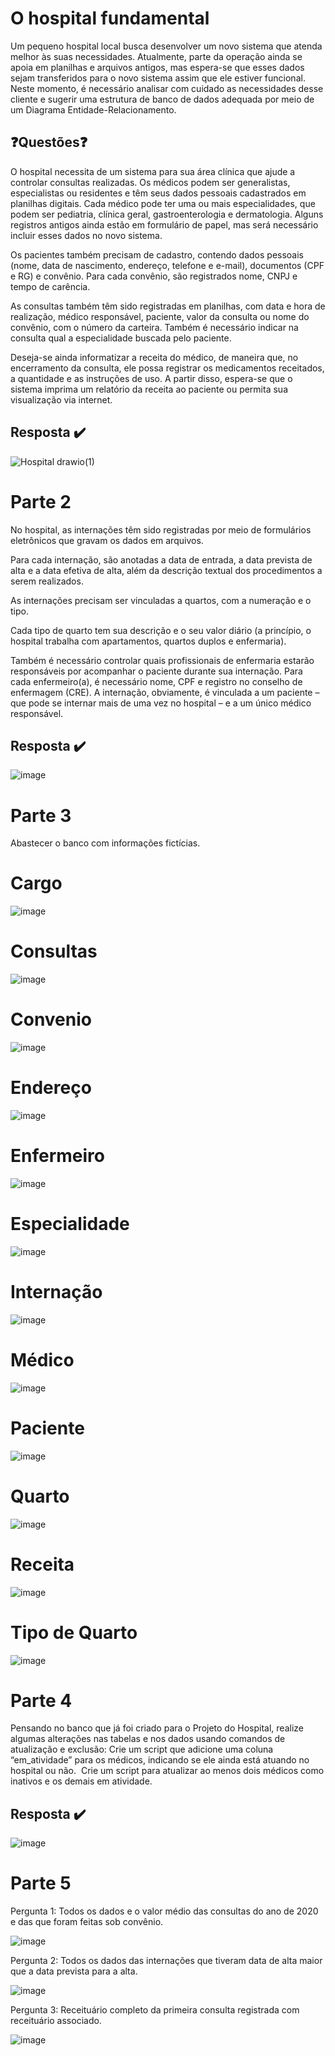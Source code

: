 # O hospital fundamental
Um pequeno hospital local busca desenvolver um novo sistema que atenda melhor às suas necessidades. Atualmente, parte da operação ainda se apoia em planilhas e arquivos antigos, mas espera-se que esses dados sejam transferidos para o novo sistema assim que ele estiver funcional. Neste momento, é necessário analisar com cuidado as necessidades desse cliente e sugerir uma estrutura de banco de dados adequada por meio de um Diagrama Entidade-Relacionamento.

## :question:Questões:question:
O hospital necessita de um sistema para sua área clínica que ajude a controlar consultas realizadas. Os médicos podem ser generalistas, especialistas ou residentes e têm seus dados pessoais cadastrados em planilhas digitais. Cada médico pode ter uma ou mais especialidades, que podem ser pediatria, clínica geral, gastroenterologia e dermatologia. Alguns registros antigos ainda estão em formulário de papel, mas será necessário incluir esses dados no novo sistema.

Os pacientes também precisam de cadastro, contendo dados pessoais (nome, data de nascimento, endereço, telefone e e-mail), documentos (CPF e RG) e convênio. Para cada convênio, são registrados nome, CNPJ e tempo de carência.

As consultas também têm sido registradas em planilhas, com data e hora de realização, médico responsável, paciente, valor da consulta ou nome do convênio, com o número da carteira. Também é necessário indicar na consulta qual a especialidade buscada pelo paciente.

Deseja-se ainda informatizar a receita do médico, de maneira que, no encerramento da consulta, ele possa registrar os medicamentos receitados, a quantidade e as instruções de uso. A partir disso, espera-se que o sistema imprima um relatório da receita ao paciente ou permita sua visualização via internet.

## Resposta :heavy_check_mark:


![Hospital drawio(1)](https://user-images.githubusercontent.com/110436354/197145834-90ef03ae-bcb9-4f42-9e59-ab58df68208e.png)

# Parte 2

No hospital, as internações têm sido registradas por meio de formulários eletrônicos que gravam os dados em arquivos. 

Para cada internação, são anotadas a data de entrada, a data prevista de alta e a data efetiva de alta, além da descrição textual dos procedimentos a serem realizados. 

As internações precisam ser vinculadas a quartos, com a numeração e o tipo. 

Cada tipo de quarto tem sua descrição e o seu valor diário (a princípio, o hospital trabalha com apartamentos, quartos duplos e enfermaria).

Também é necessário controlar quais profissionais de enfermaria estarão responsáveis por acompanhar o paciente durante sua internação. Para cada enfermeiro(a), é necessário nome, CPF e registro no conselho de enfermagem (CRE).
A internação, obviamente, é vinculada a um paciente – que pode se internar mais de uma vez no hospital – e a um único médico responsável.

## Resposta :heavy_check_mark:

![image](https://user-images.githubusercontent.com/110436354/206246354-95bfa58b-ae63-4ead-aa23-63911f7e5181.png)

# Parte 3

Abastecer o banco com informações fictícias.

# Cargo

![image](https://user-images.githubusercontent.com/110436354/208550486-9c2c3e6f-022a-4bec-920c-2fd09113a127.png)

# Consultas

![image](https://user-images.githubusercontent.com/110436354/208550672-f1906fb6-0dc8-45ab-91a1-64d9d0af2613.png)

# Convenio

![image](https://user-images.githubusercontent.com/110436354/208550805-856e6226-a27d-47b4-ab1f-70eae5482bf5.png)

# Endereço
![image](https://user-images.githubusercontent.com/110436354/208734456-3f4bb1ba-f399-4279-9c61-77f0572a6bed.png)

# Enfermeiro
![image](https://user-images.githubusercontent.com/110436354/208734620-7261b11b-8ae0-45b0-9327-3d19477738fc.png)

# Especialidade
![image](https://user-images.githubusercontent.com/110436354/208734820-c8953b80-9827-4b99-8941-8b62f9c759f7.png)

# Internação
![image](https://user-images.githubusercontent.com/110436354/208734977-25df73e0-abd0-4ddf-9018-925a42adf94f.png)

# Médico
![image](https://user-images.githubusercontent.com/110436354/208739446-16834f1b-0bd9-4feb-88b5-fcae457fa7b8.png)

# Paciente
![image](https://user-images.githubusercontent.com/110436354/208739605-cfbcd851-3e69-4447-acb2-f594b36b3d28.png)

# Quarto
![image](https://user-images.githubusercontent.com/110436354/208739945-d86744a5-5764-432e-ace7-75d3efce97aa.png)

# Receita
![image](https://user-images.githubusercontent.com/110436354/208741335-44499e77-831c-4a57-85b3-74244a077ffe.png)

# Tipo de Quarto
![image](https://user-images.githubusercontent.com/110436354/208744760-2269a877-7bd8-4037-98dd-3e22b6874ee4.png)

# Parte 4

Pensando no banco que já foi criado para o Projeto do Hospital, realize algumas alterações nas tabelas e nos dados usando comandos de atualização e exclusão:
Crie um script que adicione uma coluna “em_atividade” para os médicos, indicando se ele ainda está atuando no hospital ou não. 
Crie um script para atualizar ao menos dois médicos como inativos e os demais em atividade.

## Resposta :heavy_check_mark:
![image](https://user-images.githubusercontent.com/110436354/208757189-e967b157-798b-4c99-9f98-65cb71481687.png)

# Parte 5 

Pergunta 1: Todos os dados e o valor médio das consultas do ano de 2020 e das que foram feitas sob convênio.

![image](https://user-images.githubusercontent.com/110436354/209412733-7c5e211b-3b18-4aed-852b-244e8afa7b8d.png)

Pergunta 2: Todos os dados das internações que tiveram data de alta maior que a data prevista para a alta.

![image](https://user-images.githubusercontent.com/110436354/209856844-2d1be903-c353-4f81-93e4-fb4859e05073.png)

Pergunta 3: Receituário completo da primeira consulta registrada com receituário associado.

![image](https://user-images.githubusercontent.com/110436354/209864560-5e4bd08a-4f08-4fb4-879e-3ccfd45af2fa.png)























